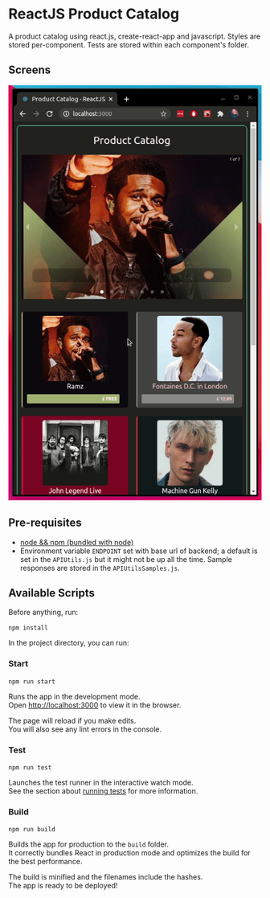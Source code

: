 # ReactJS Product Catalog

A product catalog using react.js, create-react-app and javascript. Styles are stored per-component. Tests are stored within each component's folder.

## Screens

![Catalog and details](./system.gif)

## Pre-requisites

- [node && npm (bundled with node)](https://nodejs.org/en/)
- Environment variable `ENDPOINT` set with base url of backend; a default is set in the `APIUtils.js` but it might not be up all the time. Sample responses are stored in the `APIUtilsSamples.js`.

## Available Scripts

Before anything, run:

```
npm install
```

In the project directory, you can run:

### Start

```
npm run start
```

Runs the app in the development mode.\
Open [http://localhost:3000](http://localhost:3000) to view it in the browser.

The page will reload if you make edits.\
You will also see any lint errors in the console.

### Test

```
npm run test
```

Launches the test runner in the interactive watch mode.\
See the section about [running tests](https://facebook.github.io/create-react-app/docs/running-tests) for more information.

### Build

```
npm run build
```

Builds the app for production to the `build` folder.\
It correctly bundles React in production mode and optimizes the build for the best performance.

The build is minified and the filenames include the hashes.\
The app is ready to be deployed!
